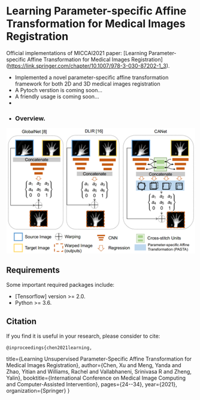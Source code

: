 # Learning Parameter-specific Affine Transformation for Medical Images Registration
Official implementations of MICCAI2021 paper: [Learning Parameter-specific Affine Transformation for Medical Images Registration] (https://link.springer.com/chapter/10.1007/978-3-030-87202-1_3).
* Implemented a novel parameter-specific affine transformation framework for both 2D and 3D medical images registration
* A Pytoch verstion is coming soon...
* A friendly usage is coming soon...
* 
* ### **Overview**.
![](https://github.com/xuuuuuuchen/PASTA/blob/master/PASTA.png) 

## Requirements
Some important required packages include:
* [Tensorflow] version >= 2.0.
* Python  >= 3.6.



## Citation
If you find it is useful in your research, please consider to cite:

	@inproceedings{chen2021learning,
  title={Learning Unsupervised Parameter-Specific Affine Transformation for Medical Images Registration},
  author={Chen, Xu and Meng, Yanda and Zhao, Yitian and Williams, Rachel and Vallabhaneni, Srinivasa R and Zheng, Yalin},
  booktitle={International Conference on Medical Image Computing and Computer-Assisted Intervention},
  pages={24--34},
  year={2021},
  organization={Springer}
}
